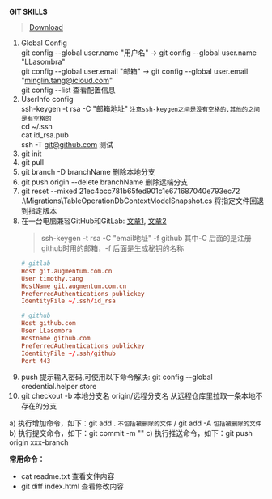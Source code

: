 **GIT SKILLS**  
> [Download](https://npm.taobao.org/mirrors/git-for-windows/)
1. Global Config  
git config --global user.name "用户名"  -> git config --global user.name "LLasombra"  
git config --global user.email "邮箱"   -> git config --global user.email "minglin.tang@icloud.com"  
git config --list 查看配置信息
2. UserInfo config  
ssh-keygen -t rsa -C "邮箱地址" `注意ssh-keygen之间是没有空格的,其他的之间是有空格的`  
cd ~/.ssh  
cat id_rsa.pub  
ssh -T git@github.com  测试  
3. git init
4. git pull
5. git branch -D branchName 删除本地分支
6. git push origin --delete branchName 删除远端分支
7. git reset --mixed 21ec4bcc781b65fed901c1e671687040e793ec72 .\Migrations\TableOperationDbContextModelSnapshot.cs 将指定文件回退到指定版本
8. 在一台电脑兼容GitHub和GitLab: [文章1](https://www.cnblogs.com/dennyzhangdd/p/10607472.html), [文章2](https://zhuanlan.zhihu.com/p/34405577)
    > ssh-keygen -t rsa -C "email地址"   -f github    其中-C 后面的是注册github时用的邮箱，-f 后面是生成秘钥的名称
    ``` conf
    # gitlab
    Host git.augmentum.com.cn
    User timothy.tang
    HostName git.augmentum.com.cn
    PreferredAuthentications publickey
    IdentityFile ~/.ssh/id_rsa

    # github
    Host github.com
    User LLasombra
    Hostname github.com
    PreferredAuthentications publickey
    IdentityFile ~/.ssh/github
    Port 443
    ```
9. push 提示输入密码,可使用以下命令解决: git config --global credential.helper store
10. git checkout -b 本地分支名 origin/远程分支名  从远程仓库里拉取一条本地不存在的分支

a) 执行增加命令，如下：git add . `不包括被删除的文件` / git add -A `包括被删除的文件`  
b) 执行提交命令，如下：git commit -m ""
c) 执行推送命令，如下：git push origin xxx-branch

**常用命令：**  
  - cat readme.txt 查看文件内容
  - git diff index.html 查看修改内容
